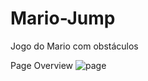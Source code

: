 # Mario-Jump
Jogo do Mario com obstáculos







Page Overview
![page](https://github.com/MVinicius3091/Mario-Jump/blob/main/melhorias/Mariogif.gif)
